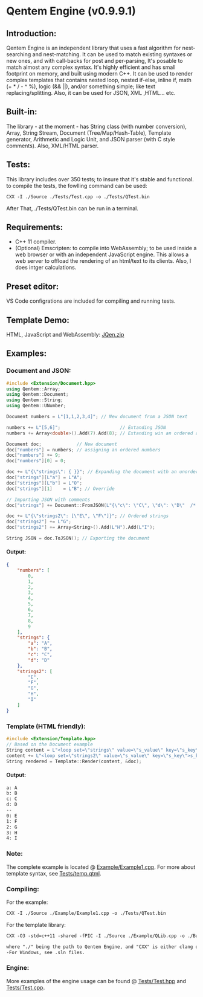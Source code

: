 # Qentem Engine (v0.9.9.1)

## Introduction:
Qentem Engine is an independent library that uses a fast algorithm for nest-searching and nest-matching. It can be used to match existing syntaxes or new ones, and with call-backs for post and per-parsing, It's posable to match almost any complex syntax. It's highly efficient and has small footprint on memory, and built using modern C++. It can be used to render complex templates that contains nested loop, nested if-else, inline if, math (+ * / - ^ %), logic (&& ||), and/or something simple; like text replacing/splitting. Also, it can be used for JSON, XML ,HTML... etc.

## Built-in:
The library - at the moment - has String class (with number conversion), Array<Type>, String Stream, Document (Tree/Map/Hash-Table), Template generator, Arithmetic and Logic Unit, and JSON parser (with C style comments). Also, XML/HTML parser.

## Tests:
This library includes over 350 tests; to insure that it's stable and functional. to compile the tests, the fowlling command can be  used:
```txt
CXX -I ./Source ./Tests/Test.cpp -o ./Tests/QTest.bin
```
After That, ./Tests/QTest.bin can be run in a terminal.

## Requirements:
* C++ 11 compiler.
* (Optional) Emscripten: to compile into WebAssembly; to be used inside a web browser or with an independent JavaScript engine. This allows a web server to offload the rendering of an html/text to its clients. Also, I does intger calculations.

## Preset editor:
VS Code configrations are included for compiling and running tests.

## Template Demo:
HTML, JavaScript and WebAssembly: [JQen.zip](https://github.com/HaniAmmar/Qentem-Engine/releases/download/v0.9.9.1/JQen.zip)

## Examples:
### Document and JSON:
```cpp
#include <Extension/Document.hpp>
using Qentem::Array;
using Qentem::Document;
using Qentem::String;
using Qentem::UNumber;

Document numbers = L"[1,1,2,3,4]"; // New document from a JSON text

numbers += L"[5,6]";                      // Extanding JSON
numbers += Array<double>().Add(7).Add(8); // Extanding win an ordered array

Document doc;             // New document
doc["numbers"] = numbers; // assigning an ordered numbers
doc["numbers"] += 9;
doc["numbers"][0] = 0;

doc += L"{\"strings\": { }}"; // Expanding the document with an unordered array
doc["strings"][L"a"] = L"A";
doc["strings"][L"b"] = L"O";
doc["strings"][1]    = L"B"; // Override

// Importing JSON with comments
doc["strings"] += Document::FromJSON(L"{\"c\": \"C\", \"d\": \"D\"  /* \"e\": \"E\" */}", true);

doc += L"{\"strings2\": [\"E\", \"F\"]}"; // Ordered strings
doc["strings2"] += L"G";
doc["strings2"] += Array<String>().Add(L"H").Add(L"I");

String JSON = doc.ToJSON(); // Exporting the document
```
#### Output:
```json
{
    "numbers": [
        0,
        1,
        2,
        3,
        4,
        5,
        6,
        7,
        8,
        9
    ],
    "strings": {
        "a": "A",
        "b": "B",
        "c": "C",
        "d": "D"
    },
    "strings2": [
        "E",
        "F",
        "G",
        "H",
        "I"
    ]
}
```

### Template (HTML friendly):
```cpp
#include <Extension/Template.hpp>
// Based on the Document example
String content = L"<loop set=\"strings\" value=\"s_value\" key=\"s_key\">s_key: s_value\n</loop>--\n";
content += L"<loop set=\"strings2\" value=\"s_value\" key=\"s_key\">s_key: s_value\n</loop>";
String rendered = Template::Render(content, &doc);
```
#### Output:
```txt
a: A
b: B
c: C
d: D
--
0: E
1: F
2: G
3: H
4: I
```

### Note:
The complete example is located @ [Example/Example1.cpp](https://github.com/HaniAmmar/Qentem-Engine/blob/master/Example/Example1.cpp). For more about template syntax, see [Tests/temp.qtml](https://github.com/HaniAmmar/Qentem-Engine/blob/master/Tests/temp.qtml).


### Compiling:
For the example:
```txt
CXX -I ./Source ./Example/Example1.cpp -o ./Tests/QTest.bin
```

For the template library:
```txt
CXX -O3 -std=c++11 -shared -fPIC -I ./Source ./Example/QLib.cpp -o ./Build/QLib.so
```

```txt
where "./" being the path to Qentem Engine, and "CXX" is either clang or gcc.
-For Windows, see .sln files.
```

### Engine:
More examples of the engine usage can be found @ [Tests/Test.hpp](https://github.com/HaniAmmar/Qentem-Engine/blob/master/Tests/Test.hpp) and [Tests/Test.cpp](https://github.com/HaniAmmar/Qentem-Engine/blob/master/Tests/Test.cpp).
